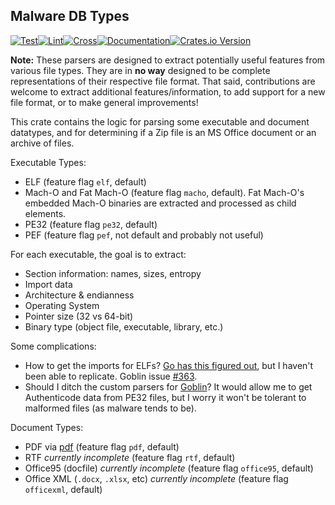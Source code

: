 ## Malware DB Types
[![Test](https://github.com/malwaredb/malwaredb-rs/actions/workflows/test.yml/badge.svg)](https://github.com/malwaredb/malwaredb-rs/actions/workflows/test.yml)[![Lint](https://github.com/malwaredb/malwaredb-rs/actions/workflows/lint.yml/badge.svg)](https://github.com/malwaredb/malwaredb-rs/actions/workflows/lint.yml)[![Cross](https://github.com/malwaredb/malwaredb-rs/actions/workflows/release.yml/badge.svg)](https://github.com/malwaredb/malwaredb-rs/actions/workflows/release.yml)[![Documentation](https://docs.rs/malwaredb-types/badge.svg)](https://docs.rs/malwaredb-types/)[![Crates.io Version](https://img.shields.io/crates/v/malwaredb-types)](https://crates.io/crates/malwaredb-types)

**Note:** These parsers are designed to extract potentially useful features from various file types. They are in **no way** designed to be complete representations of their respective file format. That said, contributions are welcome to extract additional features/information, to add support for a new file format, or to make general improvements!

This crate contains the logic for parsing some executable and document datatypes, and for determining if a Zip file is an MS Office document or an archive of files.

Executable Types:
* ELF (feature flag `elf`, default)
* Mach-O and Fat Mach-O (feature flag `macho`, default). Fat Mach-O's embedded Mach-O binaries are extracted and processed as child elements.
* PE32 (feature flag `pe32`, default)
* PEF (feature flag `pef`, not default and probably not useful)

For each executable, the goal is to extract:
* Section information: names, sizes, entropy
* Import data
* Architecture & endianness
* Operating System
* Pointer size (32 vs 64-bit)
* Binary type (object file, executable, library, etc.)

Some complications:
* How to get the imports for ELFs? [Go has this figured out](https://github.com/golang/go/blob/74a9d283e4d498b78521f4a40c23b4c3f5ff7387/src/debug/elf/file.go#L1473), but I haven't been able to replicate. Goblin issue [#363](https://github.com/m4b/goblin/issues/363).
* Should I ditch the custom parsers for [Goblin](https://github.com/m4b/goblin)? It would allow me to get Authenticode data from PE32 files, but I worry it won't be tolerant to malformed files (as malware tends to be).

Document Types:
* PDF via [pdf](https://github.com/pdf-rs/pdf) (feature flag `pdf`, default)
* RTF *currently incomplete* (feature flag `rtf`, default)
* Office95 (docfile) *currently incomplete* (feature flag `office95`, default)
* Office XML (`.docx`, `.xlsx`, etc) *currently incomplete* (feature flag `officexml`, default)
